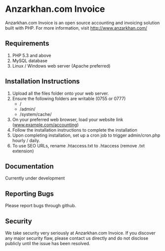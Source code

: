 # Anzarkhan.com Invoice

Anzarkhan.com Invoice is an open source accounting and invoicing solution built with PHP. For more information, visit http://www.anzarkhan.com/

## Requirements

1. PHP 5.3 and above
2. MySQL database
3. Linux / Windows web server (Apache preferred)

## Installation Instructions

1. Upload all the files folder onto your web server.
2. Ensure the following folders are writable (0755 or 0777)
   - /
   - /admin/
   - /system/cache/
3. On your preferred web browser, load your website link (www.example.com/accounting)
4. Follow the installation instructions to complete the installation
5. Upon completing installation, set up a cron job to trigger admin/cron.php hourly / daily.
6. To use SEO URLs, rename .htaccess.txt to .htaccess (remove .txt extension)

## Documentation

Currently under development

## Reporting Bugs

Please report bugs through github.

## Security

We take security very seriously at Anzarkhan.com Invoice. If you discover any major security flaw, please contact us directly and do not disclose publicly until the issue has been resolved.
